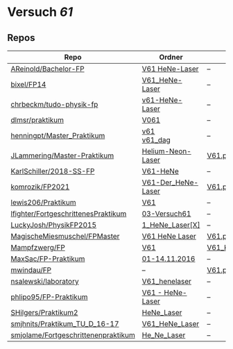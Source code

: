 # Versuch *61*

## Repos

|                                       Repo                                       |                                                                       Ordner                                                                        |                                                                          PDFs                                                                           |
|----------------------------------------------------------------------------------|-----------------------------------------------------------------------------------------------------------------------------------------------------|---------------------------------------------------------------------------------------------------------------------------------------------------------|
|[AReinold/Bachelor-FP](../repo/AReinold/Bachelor-FP)                              |[V61 HeNe-Laser](https://github.com/AReinold/Bachelor-FP/tree/master/V61%20HeNe-Laser)                                                               |–                                                                                                                                                        |
|[bixel/FP14](../repo/bixel/FP14)                                                  |[V61_HeNe-Laser](https://github.com/bixel/FP14/tree/master/V61_HeNe-Laser)                                                                           |–                                                                                                                                                        |
|[chrbeckm/tudo-physik-fp](../repo/chrbeckm/tudo-physik-fp)                        |[v61-HeNe-Laser](https://github.com/chrbeckm/tudo-physik-fp/tree/master/v61-HeNe-Laser)                                                              |–                                                                                                                                                        |
|[dlmsr/praktikum](../repo/dlmsr/praktikum)                                        |[V061](https://github.com/dlmsr/praktikum/tree/master/V061)                                                                                          |–                                                                                                                                                        |
|[henningpt/Master_Praktikum](../repo/henningpt/Master_Praktikum)                  |[v61](https://github.com/henningpt/Master_Praktikum/tree/master/v61)<br/>[v61_dag](https://github.com/henningpt/Master_Praktikum/tree/master/v61_dag)|–                                                                                                                                                        |
|[JLammering/Master-Praktikum](../repo/JLammering/Master-Praktikum)                |[Helium-Neon-Laser](https://github.com/JLammering/Master-Praktikum/tree/master/Helium-Neon-Laser)                                                    |[V61.pdf](https://docs.google.com/viewer?url=https://raw.githubusercontent.com/JLammering/Master-Praktikum/master/Helium-Neon-Laser/V61.pdf)             |
|[KarlSchiller/2018-SS-FP](../repo/KarlSchiller/2018-SS-FP)                        |[V61-HeNe](https://github.com/KarlSchiller/2018-SS-FP/tree/master/V61-HeNe)                                                                          |–                                                                                                                                                        |
|[komrozik/FP2021](../repo/komrozik/FP2021)                                        |[V61-Der_HeNe-Laser](https://github.com/komrozik/FP2021/tree/main/V61-Der_HeNe-Laser)                                                                |[V61.pdf](https://docs.google.com/viewer?url=https://raw.githubusercontent.com/komrozik/FP2021/main/V61-Der_HeNe-Laser/V61.pdf)                          |
|[lewis206/Praktikum](../repo/lewis206/Praktikum)                                  |[V61](https://github.com/lewis206/Praktikum/tree/master/V61)                                                                                         |–                                                                                                                                                        |
|[lfighter/FortgeschrittenesPraktikum](../repo/lfighter/FortgeschrittenesPraktikum)|[03-Versuch61](https://github.com/lfighter/FortgeschrittenesPraktikum/tree/master/03-Versuch61)                                                      |–                                                                                                                                                        |
|[LuckyJosh/PhysikFP2015](../repo/LuckyJosh/PhysikFP2015)                          |[1_HeNe_Laser[X]](https://github.com/LuckyJosh/PhysikFP2015/tree/master/1_HeNe_Laser%5BX%5D)                                                         |–                                                                                                                                                        |
|[MagischeMiesmuschel/FPMaster](../repo/MagischeMiesmuschel/FPMaster)              |[V61 HeNe Laser](https://github.com/MagischeMiesmuschel/FPMaster/tree/master/V61%20HeNe%20Laser)                                                     |[V61.pdf](https://docs.google.com/viewer?url=https://raw.githubusercontent.com/MagischeMiesmuschel/FPMaster/master/Protokolle/V61.pdf)                   |
|[Mampfzwerg/FP](../repo/Mampfzwerg/FP)                                            |[V61](https://github.com/Mampfzwerg/FP/tree/master/V61)                                                                                              |[V61_Krieg_Karzel.pdf](https://docs.google.com/viewer?url=https://raw.githubusercontent.com/Mampfzwerg/FP/master/V61/latex-template/V61_Krieg_Karzel.pdf)|
|[MaxSac/FP-Praktikum](../repo/MaxSac/FP-Praktikum)                                |[01-14.11.2016](https://github.com/MaxSac/FP-Praktikum/tree/master/01-14.11.2016)                                                                    |–                                                                                                                                                        |
|[mwindau/FP](../repo/mwindau/FP)                                                  |–                                                                                                                                                    |[V61.pdf](https://docs.google.com/viewer?url=https://raw.githubusercontent.com/mwindau/FP/master/FP_Bachelor/V61.pdf)                                    |
|[nsalewski/laboratory](../repo/nsalewski/laboratory)                              |[V61_henelaser](https://github.com/nsalewski/laboratory/tree/master/FP/V61_henelaser)                                                                |–                                                                                                                                                        |
|[phlipo95/FP-Praktikum](../repo/phlipo95/FP-Praktikum)                            |[V61 - HeNe-Laser](https://github.com/phlipo95/FP-Praktikum/tree/master/V61%20-%20HeNe-Laser)                                                        |–                                                                                                                                                        |
|[SHilgers/Praktikum2](../repo/SHilgers/Praktikum2)                                |[HeNe_Laser](https://github.com/SHilgers/Praktikum2/tree/master/HeNe_Laser)                                                                          |–                                                                                                                                                        |
|[smjhnits/Praktikum_TU_D_16-17](../repo/smjhnits/Praktikum_TU_D_16-17)            |[V61_HeNe_Laser](https://github.com/smjhnits/Praktikum_TU_D_16-17/tree/master/Fortgeschrittenenpraktikum/Protokolle/V61_HeNe_Laser)                  |–                                                                                                                                                        |
|[smjolame/Fortgeschrittenenpraktikum](../repo/smjolame/Fortgeschrittenenpraktikum)|[He_Ne_Laser](https://github.com/smjolame/Fortgeschrittenenpraktikum/tree/master/He_Ne_Laser)                                                        |–                                                                                                                                                        |
